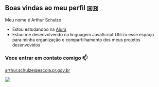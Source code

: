 ## Boas vindas ao meu perfil 🇧🇷

Meu nome é Arthur Schulze
-  Estou estudandoo na [Alura](https://www.alura.com.br)
- Estou me desenvolvendo na linguagem JavaScript
   Utilizo esse espaço para minha organização e compartilhamento dos meus projetos desenvovidos

### Voce entrar em contato comigo 📫
arthur.schulze@escola.pr.gov.br

![](https://media1.tenor.com/m/8utLEdu-XLcAAAAd/jeans-mom.gif)
